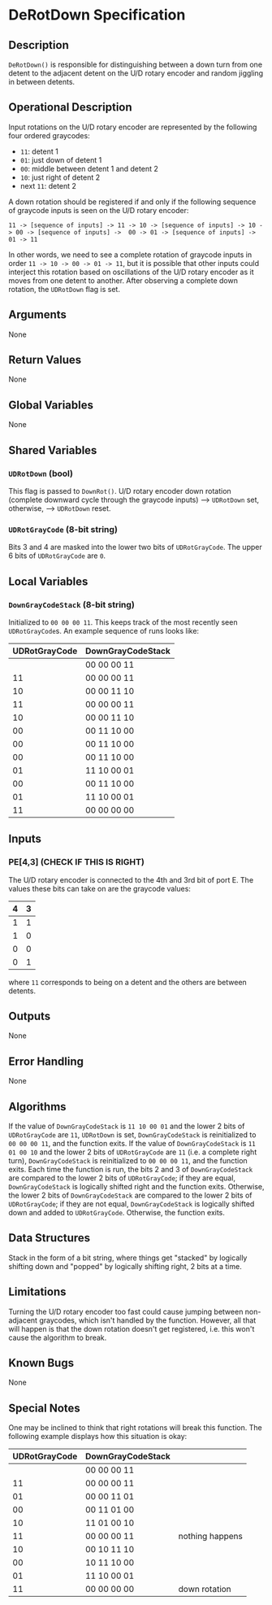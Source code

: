 # DeRotDown Specification

## Description

`DeRotDown()` is responsible for distinguishing between a down turn from
one detent to the adjacent detent on the U/D rotary encoder and random
jiggling in between detents.

## Operational Description

Input rotations on the U/D rotary encoder are represented by the following
four ordered graycodes:

* `11`: detent 1
* `01`: just down of detent 1
* `00`: middle between detent 1 and detent 2
* `10`: just right of detent 2
* next `11`: detent 2

A down rotation should be registered if and only if the following sequence
of graycode inputs is seen on the U/D rotary encoder:
```
11 -> [sequence of inputs] -> 11 -> 10 -> [sequence of inputs] -> 10 -> 00 -> [sequence of inputs] ->  00 -> 01 -> [sequence of inputs] -> 01 -> 11
```
In other words, we need to see a complete rotation of graycode inputs in
order `11 -> 10 -> 00 -> 01 -> 11`,
but it is possible that other inputs could interject this rotation based on
oscillations of the U/D rotary encoder as it moves from one detent to
another.
After observing a complete down rotation, the `UDRotDown` flag is set.

## Arguments

None

## Return Values

None

## Global Variables

None

## Shared Variables

### `UDRotDown` (bool)

This flag is passed to `DownRot()`.
U/D rotary encoder down rotation (complete downward cycle through the
graycode inputs) --> `UDRotDown` set,
otherwise, --> `UDRotDown` reset.

### `UDRotGrayCode` (8-bit string)

Bits 3 and 4 are masked into the lower two bits of `UDRotGrayCode`.
The upper 6 bits of `UDRotGrayCode` are `0`.

## Local Variables

### `DownGrayCodeStack` (8-bit string)

Initialized to `00 00 00 11`.
This keeps track of the most recently seen `UDRotGrayCode`s.
An example sequence of runs looks like:

| UDRotGrayCode | DownGrayCodeStack |
| ------------- | ----------------- |
|               | 00 00 00 11 |
|11             | 00 00 00 11 |
|10             | 00 00 11 10 |
|11             | 00 00 00 11 |
|10             | 00 00 11 10 |
|00             | 00 11 10 00 |
|00             | 00 11 10 00 |
|00             | 00 11 10 00 |
|01             | 11 10 00 01 |
|00             | 00 11 10 00 |
|01             | 11 10 00 01 |
|11             | 00 00 00 00 |

## Inputs

### PE[4,3] (CHECK IF THIS IS RIGHT)

The U/D rotary encoder is connected to the 4th and 3rd bit of port E.
The values these bits can take on are the graycode values:

| 4 | 3 |
| --- | --- |
| 1 | 1 |
| 1 | 0 |
| 0 | 0 |
| 0 | 1 |

where `11` corresponds to being on a detent and the others are between
detents.

## Outputs

None

## Error Handling

None

## Algorithms

If the value of `DownGrayCodeStack` is `11 10 00 01` and the lower 2 bits
of `UDRotGrayCode` are `11`, `UDRotDown` is set, `DownGrayCodeStack` is
reinitialized to `00 00 00 11`, and the function exits.
If the value of `DownGrayCodeStack` is `11 01 00 10` and the lower 2 bits
of `UDRotGrayCode` are `11` (i.e. a complete right turn),
`DownGrayCodeStack` is
reinitialized to `00 00 00 11`, and the function exits.
Each time the function is run, the bits 2 and 3 of `DownGrayCodeStack`
are compared to the lower 2 bits of `UDRotGrayCode`; if they are equal,
`DownGrayCodeStack` is logically shifted right and the function exits.
Otherwise, the lower 2 bits of `DownGrayCodeStack` are compared to the lower
2 bits of `UDRotGrayCode`; if they are not equal, `DownGrayCodeStack` is
logically shifted down and added to `UDRotGrayCode`. Otherwise, the
function exits.

## Data Structures

Stack in the form of a bit string, where things get "stacked" by logically
shifting down and "popped" by logically shifting right, 2 bits at a time.

## Limitations

Turning the U/D rotary encoder too fast could cause jumping between
non-adjacent graycodes, which isn't handled by the function.
However, all that will happen is that the down rotation doesn't get
registered, i.e. this won't cause the algorithm to break.

## Known Bugs

None

## Special Notes

One may be inclined to think that right rotations will break this function.
The following example displays how this situation is okay:

| UDRotGrayCode | DownGrayCodeStack | |
| ------------- | ----------------- | --- |
|               | 00 00 00 11 |
|11             | 00 00 00 11 |
|01             | 00 00 11 01 |
|00             | 00 11 01 00 |
|10             | 11 01 00 10 |
|11             | 00 00 00 11 | nothing happens |
|10             | 00 10 11 10 |
|00             | 10 11 10 00 |
|01             | 11 10 00 01 |
|11             | 00 00 00 00 | down rotation |

